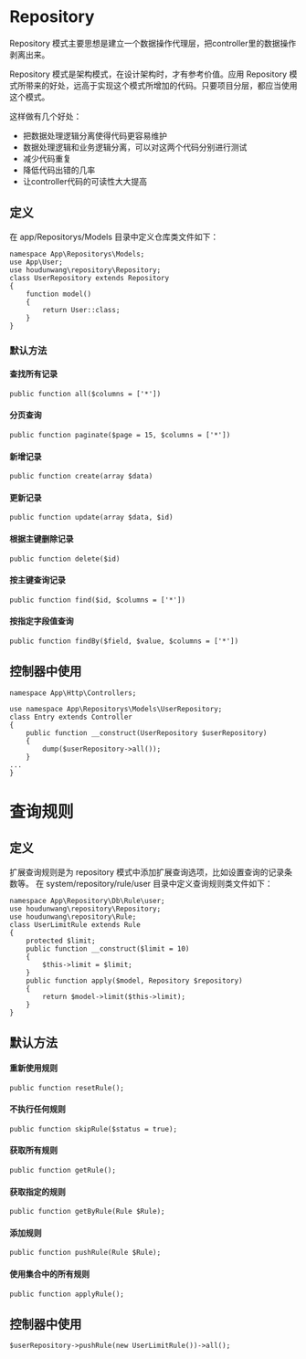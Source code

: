 # Repository 

Repository 模式主要思想是建立一个数据操作代理层，把controller里的数据操作剥离出来。

Repository 模式是架构模式，在设计架构时，才有参考价值。应用 Repository 模式所带来的好处，远高于实现这个模式所增加的代码。只要项目分层，都应当使用这个模式。

这样做有几个好处：

- 把数据处理逻辑分离使得代码更容易维护
- 数据处理逻辑和业务逻辑分离，可以对这两个代码分别进行测试
- 减少代码重复
- 降低代码出错的几率
- 让controller代码的可读性大大提高

## 定义

在 app/Repositorys/Models 目录中定义仓库类文件如下：
```
namespace App\Repositorys\Models;
use App\User;
use houdunwang\repository\Repository;
class UserRepository extends Repository
{
    function model()
    {
        return User::class;
    }
}
```

### 默认方法

#### 查找所有记录
```
public function all($columns = ['*'])
```

#### 分页查询
```
public function paginate($page = 15, $columns = ['*'])
```

#### 新增记录
```
public function create(array $data)
```

#### 更新记录
```
public function update(array $data, $id)
```

#### 根据主键删除记录
```
public function delete($id)
```

#### 按主键查询记录
```
public function find($id, $columns = ['*'])
```

#### 按指定字段值查询
```
public function findBy($field, $value, $columns = ['*'])
```

## 控制器中使用
```
namespace App\Http\Controllers;

use namespace App\Repositorys\Models\UserRepository;
class Entry extends Controller
{
    public function __construct(UserRepository $userRepository)
    {
        dump($userRepository->all());
    }
...
}
```



# 查询规则

## 定义
扩展查询规则是为 repository 模式中添加扩展查询选项，比如设置查询的记录条数等。
在 system/repository/rule/user 目录中定义查询规则类文件如下：
```
namespace App\Repository\Db\Rule\user;
use houdunwang\repository\Repository;
use houdunwang\repository\Rule;
class UserLimitRule extends Rule
{
    protected $limit;
    public function __construct($limit = 10)
    {
        $this->limit = $limit;
    }
    public function apply($model, Repository $repository)
    {
        return $model->limit($this->limit);
    }
}
```
## 默认方法
#### 重新使用规则
```
public function resetRule();
```

#### 不执行任何规则
```
public function skipRule($status = true);
```

#### 获取所有规则
```
public function getRule();
```

#### 获取指定的规则
```
public function getByRule(Rule $Rule);
```

#### 添加规则
```
public function pushRule(Rule $Rule);
```

#### 使用集合中的所有规则
```
public function applyRule();
```

## 控制器中使用
```
$userRepository->pushRule(new UserLimitRule())->all();
```